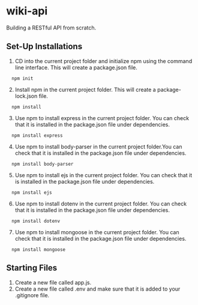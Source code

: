 # wiki-api
Building a RESTful API from scratch.

## Set-Up Installations

1. CD into the current project folder and initialize npm using the command line interface. This will create a package.json file.
```
  npm init
```

2. Install npm in the current project folder. This will create a package-lock.json file. 
```
  npm install
```

3. Use npm to install express in the current project folder. You can check that it is installed in the package.json file under dependencies. 
```
  npm install express
```

4. Use npm to install body-parser in the current project folder.You can check that it is installed in the package.json file under dependencies. 
```
  npm install body-parser
```

5. Use npm to install ejs in the current project folder. You can check that it is installed in the package.json file under dependencies. 
```
  npm install ejs
```

6. Use npm to install dotenv in the current project folder. You can check that it is installed in the package.json file under dependencies. 
```
  npm install dotenv
```

7. Use npm to install mongoose in the current project folder. You can check that it is installed in the package.json file under dependencies. 
```
  npm install mongoose
```

## Starting Files
1. Create a new file called app.js.
2. Create a new file called .env and make sure that it is added to your .gitignore file.
